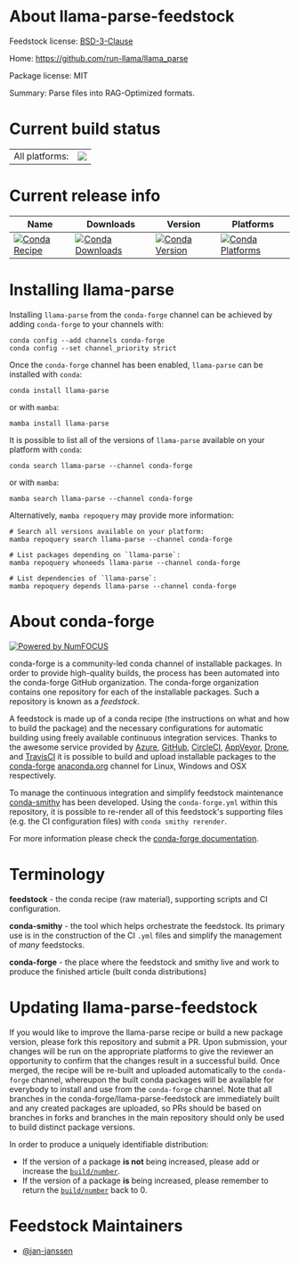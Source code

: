 About llama-parse-feedstock
===========================

Feedstock license: [BSD-3-Clause](https://github.com/conda-forge/llama-parse-feedstock/blob/main/LICENSE.txt)

Home: https://github.com/run-llama/llama_parse

Package license: MIT

Summary: Parse files into RAG-Optimized formats.

Current build status
====================


<table><tr><td>All platforms:</td>
    <td>
      <a href="https://dev.azure.com/conda-forge/feedstock-builds/_build/latest?definitionId=22092&branchName=main">
        <img src="https://dev.azure.com/conda-forge/feedstock-builds/_apis/build/status/llama-parse-feedstock?branchName=main">
      </a>
    </td>
  </tr>
</table>

Current release info
====================

| Name | Downloads | Version | Platforms |
| --- | --- | --- | --- |
| [![Conda Recipe](https://img.shields.io/badge/recipe-llama--parse-green.svg)](https://anaconda.org/conda-forge/llama-parse) | [![Conda Downloads](https://img.shields.io/conda/dn/conda-forge/llama-parse.svg)](https://anaconda.org/conda-forge/llama-parse) | [![Conda Version](https://img.shields.io/conda/vn/conda-forge/llama-parse.svg)](https://anaconda.org/conda-forge/llama-parse) | [![Conda Platforms](https://img.shields.io/conda/pn/conda-forge/llama-parse.svg)](https://anaconda.org/conda-forge/llama-parse) |

Installing llama-parse
======================

Installing `llama-parse` from the `conda-forge` channel can be achieved by adding `conda-forge` to your channels with:

```
conda config --add channels conda-forge
conda config --set channel_priority strict
```

Once the `conda-forge` channel has been enabled, `llama-parse` can be installed with `conda`:

```
conda install llama-parse
```

or with `mamba`:

```
mamba install llama-parse
```

It is possible to list all of the versions of `llama-parse` available on your platform with `conda`:

```
conda search llama-parse --channel conda-forge
```

or with `mamba`:

```
mamba search llama-parse --channel conda-forge
```

Alternatively, `mamba repoquery` may provide more information:

```
# Search all versions available on your platform:
mamba repoquery search llama-parse --channel conda-forge

# List packages depending on `llama-parse`:
mamba repoquery whoneeds llama-parse --channel conda-forge

# List dependencies of `llama-parse`:
mamba repoquery depends llama-parse --channel conda-forge
```


About conda-forge
=================

[![Powered by
NumFOCUS](https://img.shields.io/badge/powered%20by-NumFOCUS-orange.svg?style=flat&colorA=E1523D&colorB=007D8A)](https://numfocus.org)

conda-forge is a community-led conda channel of installable packages.
In order to provide high-quality builds, the process has been automated into the
conda-forge GitHub organization. The conda-forge organization contains one repository
for each of the installable packages. Such a repository is known as a *feedstock*.

A feedstock is made up of a conda recipe (the instructions on what and how to build
the package) and the necessary configurations for automatic building using freely
available continuous integration services. Thanks to the awesome service provided by
[Azure](https://azure.microsoft.com/en-us/services/devops/), [GitHub](https://github.com/),
[CircleCI](https://circleci.com/), [AppVeyor](https://www.appveyor.com/),
[Drone](https://cloud.drone.io/welcome), and [TravisCI](https://travis-ci.com/)
it is possible to build and upload installable packages to the
[conda-forge](https://anaconda.org/conda-forge) [anaconda.org](https://anaconda.org/)
channel for Linux, Windows and OSX respectively.

To manage the continuous integration and simplify feedstock maintenance
[conda-smithy](https://github.com/conda-forge/conda-smithy) has been developed.
Using the ``conda-forge.yml`` within this repository, it is possible to re-render all of
this feedstock's supporting files (e.g. the CI configuration files) with ``conda smithy rerender``.

For more information please check the [conda-forge documentation](https://conda-forge.org/docs/).

Terminology
===========

**feedstock** - the conda recipe (raw material), supporting scripts and CI configuration.

**conda-smithy** - the tool which helps orchestrate the feedstock.
                   Its primary use is in the construction of the CI ``.yml`` files
                   and simplify the management of *many* feedstocks.

**conda-forge** - the place where the feedstock and smithy live and work to
                  produce the finished article (built conda distributions)


Updating llama-parse-feedstock
==============================

If you would like to improve the llama-parse recipe or build a new
package version, please fork this repository and submit a PR. Upon submission,
your changes will be run on the appropriate platforms to give the reviewer an
opportunity to confirm that the changes result in a successful build. Once
merged, the recipe will be re-built and uploaded automatically to the
`conda-forge` channel, whereupon the built conda packages will be available for
everybody to install and use from the `conda-forge` channel.
Note that all branches in the conda-forge/llama-parse-feedstock are
immediately built and any created packages are uploaded, so PRs should be based
on branches in forks and branches in the main repository should only be used to
build distinct package versions.

In order to produce a uniquely identifiable distribution:
 * If the version of a package **is not** being increased, please add or increase
   the [``build/number``](https://docs.conda.io/projects/conda-build/en/latest/resources/define-metadata.html#build-number-and-string).
 * If the version of a package **is** being increased, please remember to return
   the [``build/number``](https://docs.conda.io/projects/conda-build/en/latest/resources/define-metadata.html#build-number-and-string)
   back to 0.

Feedstock Maintainers
=====================

* [@jan-janssen](https://github.com/jan-janssen/)

